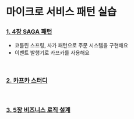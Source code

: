 # 마이크로 서비스 패턴 실습

### [1. 4장 SAGA 패턴](https://github.com/daaaang/shein/tree/main/saga-pattern)
- 코틀린 스프링, 사가 패턴으로 주문 시스템을 구현해요
- 이벤트 발행기로 카프카를 사용해요

<br/>

### [2. 카프카 스터디](https://github.com/daaaang/shein/tree/main/kafka)

<br/>

### [3. 5장 비즈니스 로직 설계](https://gose-kose.tistory.com/135)
